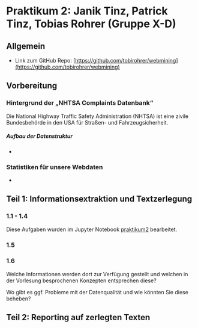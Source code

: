 # Praktikum 2: Janik Tinz, Patrick Tinz, Tobias Rohrer (Gruppe X-D)

## Allgemein
* Link zum GitHub Repo: [https://github.com/tobirohrer/webmining](https://github.com/tobirohrer/webmining)

## Vorbereitung 
### Hintergrund der „NHTSA Complaints Datenbank“ 
Die National Highway Traffic Safety Administration (NHTSA) ist eine zivile Bundesbehörde in den USA für Straßen- und Fahrzeugsicherheit. 
##### Aufbau der Datenstruktur
*
### Statistiken für unsere Webdaten
* 

## Teil 1: Informationsextraktion und Textzerlegung
### 1.1 - 1.4
Diese Aufgaben wurden im Jupyter Notebook [praktikum2](https://github.com/tobirohrer/webmining/blob/master/praktikum2/praktikum2.ipynb) bearbeitet.  

### 1.5


### 1.6
Welche Informationen werden dort zur Verfügung gestellt und welchen in der Vorlesung besprochenen Konzepten entsprechen diese? 

Wo gibt es ggf. Probleme mit der Datenqualität und wie könnten Sie diese beheben? 

## Teil 2: Reporting auf zerlegten Texten